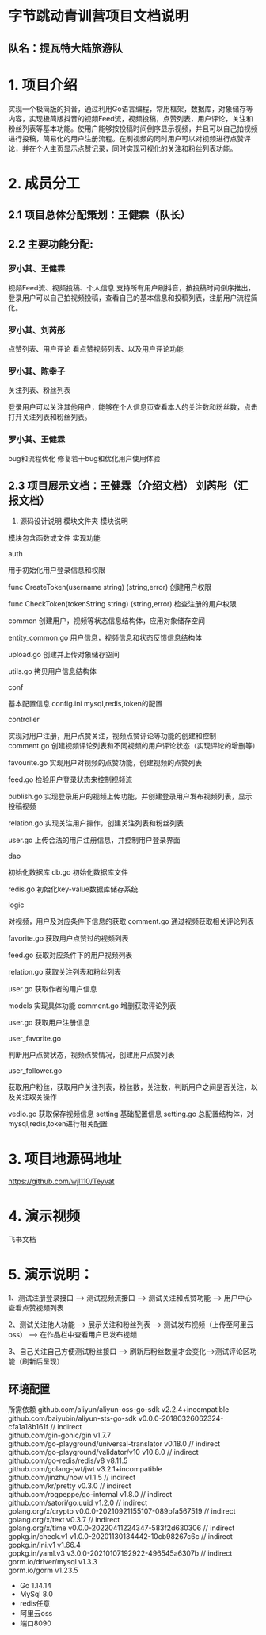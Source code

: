 
# 字节跳动青训营项目文档说明                              

## 队名：提瓦特大陆旅游队

# 1. 项目介绍
实现一个极简版的抖音，通过利用Go语言编程，常用框架，数据库，对象储存等内容，实现极简版抖音的视频Feed流，视频投稿，点赞列表，用户评论，关注和粉丝列表等基本功能。使用户能够按投稿时间倒序显示视频，并且可以自己拍视频进行投稿，简易化的用户注册流程。在刷视频的同时用户可以对视频进行点赞评论，并在个人主页显示点赞记录，同时实现可视化的关注和粉丝列表功能。
# 2. 成员分工
## 2.1  项目总体分配策划：王健霖（队长）
## 2.2 主要功能分配:
### 罗小其、王健霖

视频Feed流、视频投稿、个人信息
支持所有用户刷抖音，按投稿时间倒序推出，登录用户可以自己拍视频投稿，查看自己的基本信息和投稿列表，注册用户流程简化。

### 罗小其、刘芮彤

点赞列表、用户评论
看点赞视频列表、以及用户评论功能


### 罗小其、陈幸子

关注列表、粉丝列表

登录用户可以关注其他用户，能够在个人信息页查看本人的关注数和粉丝数，点击打开关注列表和粉丝列表。


### 罗小其、王健霖

bug和流程优化
修复若干bug和优化用户使用体验

## 2.3  项目展示文档：王健霖（介绍文档） 刘芮彤（汇报文档）
1. 源码设计说明
模块文件夹
模块说明

模块包含函数或文件
实现功能
 
 
auth
 
 
用于初始化用户登录信息和权限

func CreateToken(username string) (string,error)
创建用户权限 


func CheckToken(tokenString string) (string,error)
检查注册的用户权限
 
 
common
创建用户，视频等状态信息结构体，应用对象储存空间

entity_common.go
用户信息，视频信息和状态反馈信息结构体


upload.go
创建并上传对象储存空间


utils.go
拷贝用户信息结构体
 
conf
 
基本配置信息
config.ini
mysql,redis,token的配置
 
 
 
 
 
controller
 
 
实现对用户注册，用户点赞关注，视频点赞评论等功能的创建和控制
comment.go
创建视频评论列表和不同视频的用户评论状态（实现评论的增删等）


favourite.go
实现用户对视频的点赞功能，创建视频的点赞列表


feed.go
检验用户登录状态来控制视频流


publish.go
实现登录用户的视频上传功能，并创建登录用户发布视频列表，显示投稿视频


relation.go
实现关注用户操作，创建关注列表和粉丝列表


user.go
上传合法的用户注册信息，并控制用户登录界面
 
dao
 
初始化数据库
db.go
初始化数据库文件


redis.go
初始化key-value数据库储存系统
 
 
 
logic
 
对视频，用户及对应条件下信息的获取
comment.go
通过视频获取相关评论列表


favorite.go
获取用户点赞过的视频列表


feed.go
获取对应条件下的用户视频列表


relation.go
获取关注列表和粉丝列表


user.go
获取作者的用户信息
 
 
 
models
实现具体功能
comment.go 
增删获取评论列表


user.go
获取用户注册信息


user_favorite.go 

判断用户点赞状态，视频点赞情况，创建用户点赞列表


user_follower.go

获取用户粉丝，获取用户关注列表，粉丝数，关注数，判断用户之间是否关注，以及关注取关操作


vedio.go
获取保存视频信息
setting
基础配置信息
setting.go
总配置结构体，对mysql,redis,token进行相关配置
 
# 3. 项目地源码地址
https://github.com/wjl110/Teyvat
# 4. 演示视频
飞书文档
# 5. 演示说明：
  
  1、测试注册登录接口   ——>  测试视频流接口  ——> 测试关注和点赞功能 ——>  用户中心查看点赞视频列表

  2、测试关注他人功能   ——>  展示关注和粉丝列表   ——> 测试发布视频（上传至阿里云oss） ——> 在作品栏中查看用户已发布视频  

  3、自己关注自己方便测试粉丝接口  ——> 刷新后粉丝数量才会变化——>测试评论区功能（刷新后呈现）
  

## 环境配置

所需依赖 
github.com/aliyun/aliyun-oss-go-sdk v2.2.4+incompatible   
github.com/baiyubin/aliyun-sts-go-sdk v0.0.0-20180326062324-cfa1a18b161f  // indirect    
github.com/gin-gonic/gin v1.7.7    
github.com/go-playground/universal-translator v0.18.0 // indirect    
github.com/go-playground/validator/v10 v10.8.0 // indirect    
github.com/go-redis/redis/v8 v8.11.5   
github.com/golang-jwt/jwt v3.2.1+incompatible   
github.com/jinzhu/now v1.1.5 // indirect    
github.com/kr/pretty v0.3.0 // indirect   
github.com/rogpeppe/go-internal v1.8.0 // indirect    
github.com/satori/go.uuid v1.2.0 // indirect   
golang.org/x/crypto v0.0.0-20210921155107-089bfa567519 // indirect   
golang.org/x/text v0.3.7 // indirect   
golang.org/x/time v0.0.0-20220411224347-583f2d630306 // indirect  
gopkg.in/check.v1 v1.0.0-20201130134442-10cb98267c6c // indirect   
gopkg.in/ini.v1 v1.66.4   
gopkg.in/yaml.v3 v3.0.0-20210107192922-496545a6307b // indirect  
gorm.io/driver/mysql v1.3.3   
gorm.io/gorm v1.23.5   
   
  
  
* Go 1.14.14
* MySql 8.0 
* redis任意
* 阿里云oss
* 端口8090
